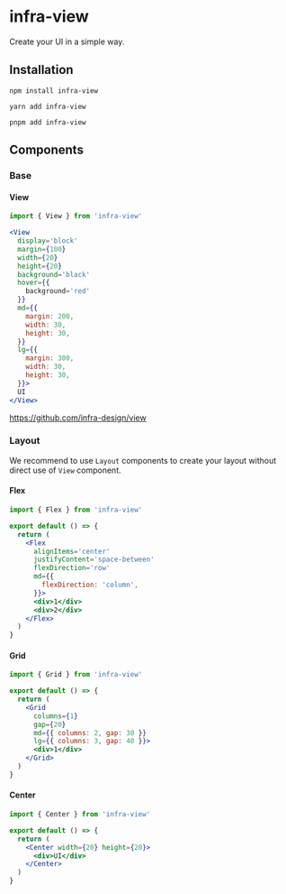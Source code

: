 # infra-view

Create your UI in a simple way.

## Installation

```
npm install infra-view
```

```
yarn add infra-view
```

```
pnpm add infra-view
```

## Components

### Base

#### View

```jsx
import { View } from 'infra-view'

<View
  display='block'
  margin={100}
  width={20}
  height={20}
  background='black'
  hover={{
    background='red'
  }}
  md={{
    margin: 200,
    width: 30,
    height: 30,
  }}
  lg={{
    margin: 300,
    width: 30,
    height: 30,
  }}>
  UI
</View>
```

https://github.com/infra-design/view

### Layout

We recommend to use `Layout` components to create your layout without direct use of `View` component.

#### Flex

```jsx
import { Flex } from 'infra-view'

export default () => {
  return (
    <Flex
      alignItems='center'
      justifyContent='space-between'
      flexDirection='row'
      md={{
        flexDirection: 'column',
      }}>
      <div>1</div>
      <div>2</div>
    </Flex>
  )
}
```

#### Grid

```jsx
import { Grid } from 'infra-view'

export default () => {
  return (
    <Grid
      columns={1}
      gap={20}
      md={{ columns: 2, gap: 30 }}
      lg={{ columns: 3, gap: 40 }}>
      <div>1</div>
    </Grid>
  )
}
```

#### Center

```jsx
import { Center } from 'infra-view'

export default () => {
  return (
    <Center width={20} height={20}>
      <div>UI</div>
    </Center>
  )
}
```
